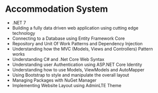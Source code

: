 # Accommodation System
* .NET 7
* Building a fully data driven web application using cutting edge technology 
* Connecting to a Database using Entity Framework Core
* Repository and Unit Of Work Patterns and Dependency Injection
* Understanding how the MVC (Models, Views and Controllers) Pattern works
* Understanding C# and .Net Core Web Syntax
* Understanding user Authentication using ASP.NET Core Identity
* Understanding how to use Models, ViewModels and AutoMapper 
* Using Bootstrap to style and manipulate the overall layout
* Managing Packages with NuGet Manager
* Implementing Website Layout using AdminLTE Theme
